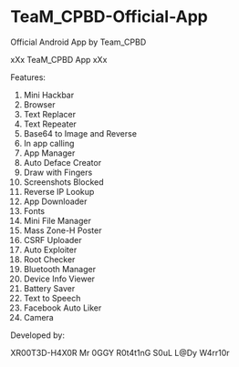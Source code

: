 # TeaM_CPBD-Official-App
Official Android App by Team_CPBD


xXx TeaM_CPBD App xXx
 

 
Features:
1. Mini Hackbar
2. Browser
3. Text Replacer
4. Text Repeater
5. Base64 to Image and Reverse
6. In app calling
7. App Manager
8. Auto Deface Creator
9. Draw with Fingers
10. Screenshots Blocked
11. Reverse IP Lookup
12. App Downloader
13. Fonts
14. Mini File Manager
15. Mass Zone-H Poster
16. CSRF Uploader
17. Auto Exploiter
18. Root Checker
19. Bluetooth Manager
20. Device Info Viewer
21. Battery Saver
22. Text to Speech
23. Facebook Auto Liker
24. Camera
 

 
Developed by: 

XR00T3D-H4X0R
Mr 0GGY
R0t4t1nG S0uL 
L@Dy W4rr10r
